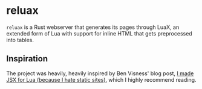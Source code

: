 # reluax
`reluax` is a Rust webserver that generates its pages through LuaX, an extended
form of Lua with support for inline HTML that gets preprocessed into tables.

## Inspiration
The project was heavily, heavily inspired by Ben Visness' blog post,
[I made JSX for Lua (because I hate static sites)](https://bvisness.me/luax/),
which I highly recommend reading.

